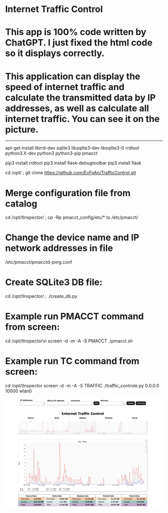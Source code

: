 # Internet Traffic Control

# This app is 100% code written by ChatGPT. I just fixed the html code so it displays correctly.

# This application can display the speed of internet traffic and calculate the transmitted data by IP addresses, as well as calculate all internet traffic. You can see it on the picture.

----

apt-get install librrd-dev sqlite3 libsqlite3-dev libsqlite3-0 rrdtool python3.X-dev python3 python3-pip pmacct

pip3 install rrdtool
pip3 install flask-debugtoolbar
pip3 install flask

cd /opt/ ; git clone https://github.com/EvFoAn/TrafficControl.git

# Merge configuration file from catalog
cd /opt/tInspector/ ; cp -Rp pmacct_config/etc/* to /etc/pmacct/

# Change the device name and IP network addresses in file
/etc/pmacct/pmacctd-pnrg.conf

# Create SQLite3 DB file:
cd /opt/tInspector/ ; ./create_db.py

# Example run PMACCT command from screen:
cd /opt/tInspector\n
screen -d -m -A -S PMACCT ./pmacct.sh

# Example run TC command from screen:
cd /opt/tInspector
screen -d -m -A -S TRAFFIC ./traffic_controle.py 0.0.0.0 10000 wlan0


![alt text](https://github.com/EvFoAn/TrafficControl/blob/main/traffic_control.png)
